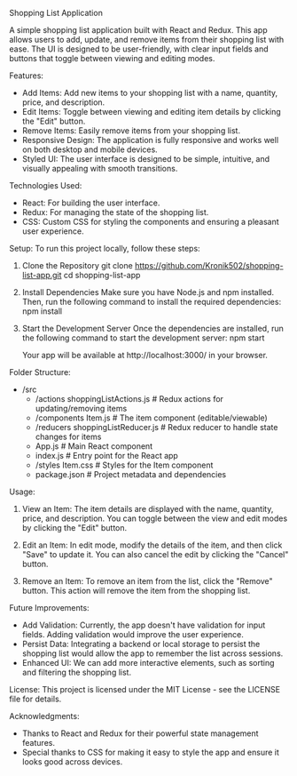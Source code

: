 Shopping List Application

A simple shopping list application built with React and Redux. This app allows users to add, update, and remove items from their shopping list with ease. The UI is designed to be user-friendly, with clear input fields and buttons that toggle between viewing and editing modes.

Features:
- Add Items: Add new items to your shopping list with a name, quantity, price, and description.
- Edit Items: Toggle between viewing and editing item details by clicking the "Edit" button.
- Remove Items: Easily remove items from your shopping list.
- Responsive Design: The application is fully responsive and works well on both desktop and mobile devices.
- Styled UI: The user interface is designed to be simple, intuitive, and visually appealing with smooth transitions.

Technologies Used:
- React: For building the user interface.
- Redux: For managing the state of the shopping list.
- CSS: Custom CSS for styling the components and ensuring a pleasant user experience.

Setup:
To run this project locally, follow these steps:

1. Clone the Repository
   git clone https://github.com/Kronik502/shopping-list-app.git
   cd shopping-list-app

2. Install Dependencies
   Make sure you have Node.js and npm installed. Then, run the following command to install the required dependencies:
   npm install

3. Start the Development Server
   Once the dependencies are installed, run the following command to start the development server:
   npm start

   Your app will be available at http://localhost:3000/ in your browser.

Folder Structure:
- /src
  - /actions
    shoppingListActions.js    # Redux actions for updating/removing items
  - /components
    Item.js                   # The item component (editable/viewable)
  - /reducers
    shoppingListReducer.js    # Redux reducer to handle state changes for items
  - App.js                    # Main React component
  - index.js                  # Entry point for the React app
  - /styles
    Item.css                  # Styles for the Item component
  - package.json              # Project metadata and dependencies

Usage:
1. View an Item: The item details are displayed with the name, quantity, price, and description. You can toggle between the view and edit modes by clicking the "Edit" button.

2. Edit an Item: In edit mode, modify the details of the item, and then click "Save" to update it. You can also cancel the edit by clicking the "Cancel" button.

3. Remove an Item: To remove an item from the list, click the "Remove" button. This action will remove the item from the shopping list.

Future Improvements:
- Add Validation: Currently, the app doesn't have validation for input fields. Adding validation would improve the user experience.
- Persist Data: Integrating a backend or local storage to persist the shopping list would allow the app to remember the list across sessions.
- Enhanced UI: We can add more interactive elements, such as sorting and filtering the shopping list.

License:
This project is licensed under the MIT License - see the LICENSE file for details.

Acknowledgments:
- Thanks to React and Redux for their powerful state management features.
- Special thanks to CSS for making it easy to style the app and ensure it looks good across devices.

